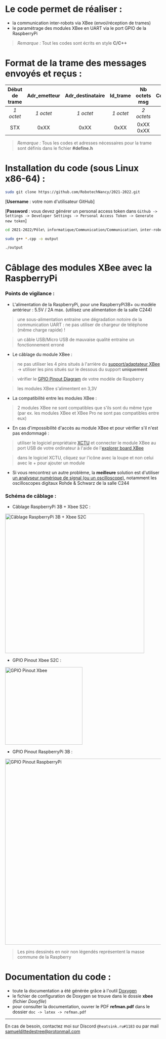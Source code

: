# Le code permet de réaliser :

- la communication inter-robots via XBee (envoi/réception de trames)
- le paramétrage des modules XBee en UART via le port GPIO de la RaspberryPi 

> *Remarque :* Tout les codes sont écrits en style **C/C++**

# Format de la trame des messages envoyés et reçus :

|Début de trame|Adr_emetteur|Adr_destinataire|Id_trame|Nb octets msg|Code_fonction|Paramètres|CRC16 Modbus|Fin de trame|
|:---:|:---:|:---:|:---:|:---:|:---:|:---:|:---:|:---:|
|*1 octet*|*1 octet*|*1 octet*|*1 octet*|*2 octets*|*1 octet*|*255 octets*|*2 octets*|*1 octet*|
|STX|0xXX|0xXX|0xXX|0xXX 0xXX|0xXX|DATA|0xXX 0xXX|EOT|

> *Remarque :* Tous les codes et adresses nécessaires pour la trame sont définis dans le fichier **#define.h**

# Installation du code (sous Linux x86-64) :

```bash
sudo git clone https://github.com/RobotechNancy/2021-2022.git
```

[**Username** : votre nom d'utilisateur GitHub] 

[**Password** : vous devez générer un personal access token dans `Github -> Settings -> Developer Settings -> Personal Access Token -> Generate new token`]

```bash
cd 2021-2022/Pôle\ informatique/Communication/Communication\ inter-robots/xbee/  

sudo g++ *.cpp -o output

./output

```

# Câblage des modules XBee avec la RaspberryPi

### Points de vigilance :

- L'alimentation de la RaspberryPi, pour une RaspberryPi3B+ ou modèle antérieur : 5.5V / 2A max. (utilisez une alimentation de la salle C244)
> une sous-alimentation entraine une dégradation notoire de la communication UART : ne pas utiliser de chargeur de téléphone (même charge rapide) !

> un câble USB/Micro USB de mauvaise qualité entraine un fonctionnement erroné

- Le câblage du module XBee :
> ne pas utiliser les 4 pins situés à l'arrière du [support/adaptateur XBee](./images/adaptateur_xbee.jpg) -> utiliser les pins situés sur le dessous du support **uniquement**

> vérifier le [GPIO Pinout Diagram](https://pinout.xyz) de votre modèle de Raspberry

> les modules XBee s'alimentent en 3,3V

- La compatibilité entre les modules XBee :
> 2 modules XBee ne sont compatibles que s'ils sont du même type (par ex. les modules XBee et XBee Pro ne sont pas compatibles entre eux)

- En cas d'impossibilité d'accès au module XBee et pour vérifier s'il n'est pas endommagé :
> utiliser le logiciel propriétaire [XCTU](https://hub.digi.com/dp/path=/support/asset/xctu-v-658-windows-x86x64/) et connecter le module XBee au port USB de votre ordinateur à l'aide de l'[explorer board XBee](./images/explorer_xbee.jpg)

> dans le logiciel XCTU, cliquez sur l'icône avec la loupe et non celui avec le + pour ajouter un module

- Si vous rencontrez un autre problème, la **meilleure** solution est d'utiliser [un analyseur numérique de signal (ou un oscilloscope)](./images/oscilloscope.jpg), notamment les oscilloscopes digitaux Rohde & Schwarz de la salle C244


### Schéma de câblage :

- Câblage RaspberryPi 3B + Xbee S2C :

<img alt="Câblage RaspberryPi 3B + Xbee S2C" src='./images/cablage_raspberry_xbee.png' width='450px'>

- GPIO Pinout Xbee S2C :

<img alt='GPIO Pinout Xbee' src='./images/gpio_pinout_xbee.jpg' width='250px'>

- GPIO Pinout RaspberryPi 3B :

<img alt='GPIO Pinout RaspberryPi' src='./images/gpio_pinout_raspberry_pi.png' width='600px'>

> Les pins dessinés en noir non légendés représentent la masse commune de la Raspberry

# Documentation du code :

- toute la documentation a été générée grâce à l'outil [Doxygen](https://www.doxygen.nl/index.html)
- le fichier de configuration de Doxygen se trouve dans le dossie **xbee** (fichier *Doxyfile*)
- pour consulter la documentation, ouvrer le PDF **refman.pdf** dans le dossier `doc -> latex -> refman.pdf`

***
En cas de besoin, contactez moi sur Discord `@heatsink.ru#1183` ou par mail samueldittedestree@protonmail.com
